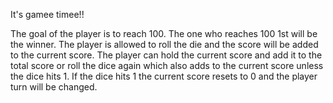 It's gamee timee!!

The goal of the player is to reach 100. The one who reaches 100 1st will be the winner.
The player is allowed to roll the die and the score will be added to the current score. The player can hold the current score and add it to the total 
score or roll the dice again which also adds to the current score unless the dice hits 1. If the dice hits 1 the current score resets to 0 and the player
turn will be changed. 
